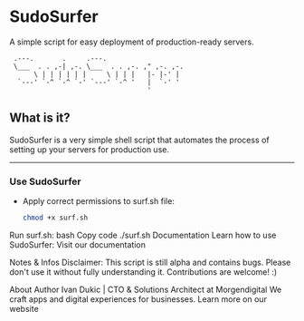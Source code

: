 # SudoSurfer
A simple script for easy deployment of production-ready servers.
```shell
 .---.       .     .---.                    
 \___  . . ,-| ,-. \___  . . ,-. ," ,-. ,-.
      \ | | | | | |     \ | | |   |- |-' |  
  `---' `-^ `-^ `-' `---' `-^ '   |  `-' '  
                                  '          
```
## What is it?
SudoSurfer is a very simple shell script that automates the process of setting up your servers for production use. 

---

### Use SudoSurfer
- Apply correct permissions to surf.sh file:
  ```bash
  chmod +x surf.sh
Run surf.sh:
bash
Copy code
./surf.sh
Documentation
Learn how to use SudoSurfer:
Visit our documentation

Notes & Infos
Disclaimer:
This script is still alpha and contains bugs.
Please don't use it without fully understanding it.
Contributions are welcome! :)

About Author
Ivan Dukic | CTO & Solutions Architect at Morgendigital
We craft apps and digital experiences for businesses.
Learn more on our website

